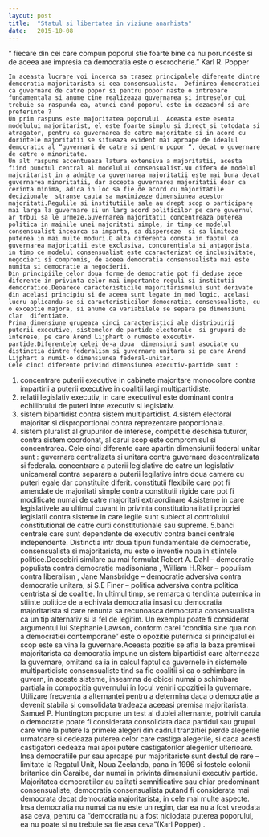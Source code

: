 ```yaml
---
layout: post
title:  "Statul si libertatea in viziune anarhista" 
date:   2015-10-08
---
```

“ fiecare din cei care compun poporul stie foarte bine ca nu porunceste si de aceea are impresia ca democratia este o escrocherie.” Karl R. Popper



	In aceasta lucrare voi incerca sa trasez principalele diferente dintre democratia majoritarista si cea consensualista.  Definirea democratiei ca guvernare de catre popor si pentru popor naste o intrebare fundamentala si anume cine realizeaza guvernarea si intreselor cui trebuie sa raspunda ea, atunci cand poporul este in dezacord si are preferinte ?
	Un prim raspuns este majoritatea poporului. Aceasta este esenta modelului majoritarist, el este foarte simplu si direct si totodata si atragator, pentru ca guvernarea de catre majoritate si in acord cu dorintele majoritatii se situeaza evident mai aproape de idealul democratic al “guvernari de catre si pentru popor “, decat o guvernare de catre o minoritate.
	Un alt raspuns accentueaza latura extensiva a majoritatii, acesta fiind punctul central al modelului consensualist.Nu difera de modelul majoritarist in a admite ca guvernarea majoritatii este mai buna decat guvernarea minoritatii, dar accepta guvernarea majoritatii doar ca cerinta minima, adica in loc sa fie de acord cu majoritatile decizionale  stranse cauta sa maximizeze dimensiunea acestor majoritati.Regulile si institutiile sale au drept scop o participare mai larga la guvernare si un larg acord politicilor pe care guvernul ar trbui sa le urmeze.Guvernarea majoritatii concentreaza puterea politica in mainile unei majoritati simple, in timp ce modelul consensualist incearca sa imparta, sa disperseze  si sa limiteze puterea in mai multe moduri.O alta diferenta consta in faptul ca guvernarea majoritatii este exclusiva, concurentiala si antagonista, in timp ce modelul consensualist este ccaracterizat de inclusivitate, negocieri si compromis, de aceea democratia consensualista mai este numita si democratie a negocierii.
	Din principiile celor doua forme de democratie pot fi deduse zece diferente in privinta celor mai importante reguli si institutii democratice.Deoarece caracteristicile majoritarismului sunt derivate din acelasi principiu si de aceea sunt legate in mod logic, acelasi lucru aplicandu-se si caracteristicilor democratiei consensualiste, cu o exceptie majora, si anume ca variabilele se separa pe dimensiuni clar  difentiate.
	Prima dimensiune grupeaza cinci caracteristici ale distribuirii puterii executive, sistemelor de partide electorale  si grupuri de interese, pe care Arend Lijphart o numeste executiv-partide.Diferentele celei de-a doua  dimensiuni sunt asociate cu distinctia dintre federalism si guvernare unitara si pe care Arend Lijphart a numit-o dimensiunea federal-unitar.
	Cele cinci diferente privind dimensiunea executiv-partide sunt :
1. concentrare puterii executive in cabinete majoritare monocolore contra impartirii a puterii executive in coalitii largi multipartidiste.
2. relatii legislativ executiv, in care executivul este dominant contra echilibrului de puteri intre executiv si legislativ.
3. sistem bipartidist contra sistem multipartidist.
4.sistem electoral majoritar si disproportional contra reprezentare proportionala.
5. sistem pluralist al grupurilor de interese, competitie deschisa tuturor, contra sistem coordonat, al carui scop este compromisul si concentrarea.
	Cele cinci diferente care apartin dimensiunii federal unitar sunt :
guvernare centralizata si unitara contra guvernare descentralizata si federala.
concentrare a puterii legislative de catre un legislativ unicameral contra separare a puterii legilative intre doua camere cu puteri egale dar constituite diferit.
constitutii flexibile care pot fi amendate de majoritati simple contra constitutii rigide care pot fi modificate numai de catre majoritati extraordinare
4.sisteme in care legislativele au ultimul cuvant in privinta constitutionalitatii propriei legislatii contra sisteme in care legile sunt subiect al controlului constitutional de catre curti constitutionale sau supreme.
5.banci centrale care sunt dependente de executiv contra banci centrale independente.
Distinctia intr doua tipuri fundamentale de democratie, consensualista si majoritarista, nu este o inventie noua in stiintele politice.Deosebiri similare au mai formulat Robert A. Dahl – democratie populista contra democratie madisoniana , William H.Riker – populism contra liberalism , Jane Mansbridge – democratie adversiva contra democratie unitara, si S.E Finer – politica adversiva contra politica centrista si de coalitie.
In ultimul timp, se remarca o tendinta puternica in stiinte politice de a echivala democratia insasi cu democratia majoritarista si care renunta sa recunoasca democratia consensualista ca un tip alternativ si la fel de legitim.
Un exemplu poate fi considerat argumentul lui Stephanie Lawson, conform carei “conditia sine qua non a democratiei contemporane” este o opozitie puternica si principalul ei scop este sa vina la guvernare.Aceasta pozitie se afla la baza premisei majoritarista ca democratia impune un sistem bipartidist care alterneaza la guvernare, omitand sa ia in calcul faptul ca guvernele in sistemele multipartidiste consensualiste tind sa fie coalitii si ca o schimbare in guvern, in aceste sisteme, inseamna de obicei numai o schimbare partiala in compozitia guvernului in locul  venirii opozitiei la guvernare.
Utilizare frecventa a alternantei pentru a determina daca o democratie a devenit stabila si consolidata tradeaza aceeasi premisa majoritarista. Samuel P. Huntington propune un test al dublei alternante, potrivit caruia o democratie poate fi considerata consolidata daca partidul sau grupul care vine la putere la primele alegeri din cadrul tranzitiei pierde alegerile urmatoare si cedeaza puterea celor care castiga alegerile, si daca acesti castigatori cedeaza mai apoi putere castigatorilor alegerilor ulterioare.
Insa democratiile pur sau aproape pur majoritariste sunt destul de rare – limitate la Regatul Unit, Noua Zeelanda, pana in 1996 si fostele colonii britanice din Caraibe, dar numai in privinta dimensiunii executiv partide. Majoritatea democratiilor au calitati semnificative sau chiar predominant consensualiste, democratia consensualista putand fi considerata mai democrata decat democratia majoritarista, in cele mai multe aspecte.
Insa democratia nu numai ca nu este un regim, dar ea nu a fost vreodata asa ceva, pentru ca “democratia nu a fost niciodata puterea poporului, ea nu poate si nu trebuie sa fie asa ceva”(Karl Popper) .